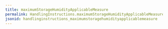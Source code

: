 ```yaml
---
title: maximumStorageHumidityApplicableMeasure
permalink: HandlingInstructions.maximumStorageHumidityApplicableMeasure.html
jsonid: handlinginstructions_maximumstoragehumidityapplicablemeasure
---
```

